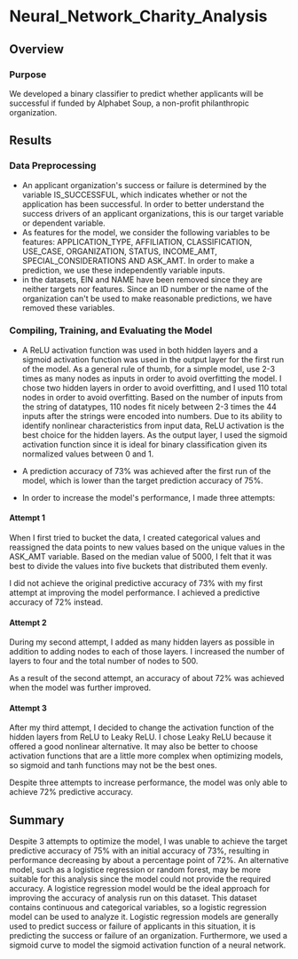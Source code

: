 # Neural_Network_Charity_Analysis

## Overview

### Purpose
We developed a binary classifier to predict whether applicants will be successful if funded by Alphabet Soup, a non-profit philanthropic organization.

## Results

### Data Preprocessing

- An applicant organization's success or failure is determined by the variable IS_SUCCESSFUL, which indicates whether or not the application has been successful. In order to better understand the success drivers of an applicant organizations, this is our target variable or dependent variable.
- As features for the model, we consider the following variables to be features: APPLICATION_TYPE, AFFILIATION, CLASSIFICATION, USE_CASE, ORGANIZATION, STATUS, INCOME_AMT, SPECIAL_CONSIDERATIONS AND ASK_AMT. In order to make a prediction, we use these independently variable inputs.
- in the datasets, EIN and NAME have been removed since they are neither targets nor features. Since an ID number or the name of the organization can't be used to make reasonable predictions, we have removed these variables.

### Compiling, Training, and Evaluating the Model

- A ReLU activation function was used in both hidden layers and a sigmoid activation function was used in the output layer for the first run of the model. As a general rule of thumb, for a simple model, use 2-3 times as many nodes as inputs in order to avoid overfitting the model. I chose two hidden layers in order to avoid overfitting, and I used 110 total nodes in order to avoid overfitting. Based on the number of inputs from the string of datatypes, 110 nodes fit nicely between 2-3 times the 44 inputs after the strings were encoded into numbers. Due to its ability to identify nonlinear characteristics from input data, ReLU activation is the best choice for the hidden layers. As the output layer, I used the sigmoid activation function since it is ideal for binary classification given its normalized values between 0 and 1.


- A prediction accuracy of 73% was achieved after the first run of the model, which is lower than the target prediction accuracy of 75%.


- In order to increase the model's performance, I made three attempts:

#### Attempt 1

When I first tried to bucket the data, I created categorical values and reassigned the data points to new values based on the unique values in the ASK_AMT variable. Based on the median value of 5000, I felt that it was best to divide the values into five buckets that distributed them evenly.


I did not achieve the original predictive accuracy of 73% with my first attempt at improving the model performance. I achieved a predictive accuracy of 72% instead.


#### Attempt 2

During my second attempt, I added as many hidden layers as possible in addition to adding nodes to each of those layers. I increased the number of layers to four and the total number of nodes to 500.


As a result of the second attempt, an accuracy of about 72% was achieved when the model was further improved.

#### Attempt 3

After my third attempt, I decided to change the activation function of the hidden layers from ReLU to Leaky ReLU. I chose Leaky ReLU because it offered a good nonlinear alternative. It may also be better to choose activation functions that are a little more complex when optimizing models, so sigmoid and tanh functions may not be the best ones.

Despite three attempts to increase performance, the model was only able to achieve 72% predictive accuracy.


## Summary

Despite 3 attempts to optimize the model, I was unable to achieve the target predictive accuracy of 75% with an initial accuracy of 73%, resulting in performance decreasing by about a percentage point of 72%. An alternative model, such as a logistice regression or random forest, may be more suitable for this analysis since the model could not provide the required accuracy. A logistice regression model would be the ideal approach for improving the accuracy of analysis run on this dataset. This dataset contains continuous and categorical variables, so a logistic regression model can be used to analyze it. Logistic regression models are generally used to predict success or failure of applicants in this situation, it is predicting the success or failure of an organization. Furthermore, we used a sigmoid curve to model the sigmoid activation function of a neural network.